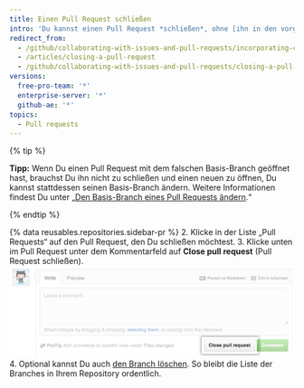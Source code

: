 ```yaml
---
title: Einen Pull Request schließen
intro: 'Du kannst einen Pull Request *schließen*, ohne [ihn in den vorgelagerten Branch zusammenzuführen](/articles/merging-a-pull-request). Das ist nützlich, wenn die im Branch vorgeschlagenen Änderungen nicht mehr benötigt werden oder eine andere Lösung in einem anderen Branch vorgeschlagen wurde.'
redirect_from:
  - /github/collaborating-with-issues-and-pull-requests/incorporating-changes-from-a-pull-request/closing-a-pull-request
  - /articles/closing-a-pull-request
  - /github/collaborating-with-issues-and-pull-requests/closing-a-pull-request
versions:
  free-pro-team: '*'
  enterprise-server: '*'
  github-ae: '*'
topics:
  - Pull requests
---
```


{% tip %}

**Tipp:** Wenn Du einen Pull Request mit dem falschen Basis-Branch geöffnet hast, brauchst Du ihn nicht zu schließen und einen neuen zu öffnen, Du kannst stattdessen seinen Basis-Branch ändern. Weitere Informationen findest Du unter „[Den Basis-Branch eines Pull Requests ändern](/articles/changing-the-base-branch-of-a-pull-request).“

{% endtip %}

{% data reusables.repositories.sidebar-pr %}
2. Klicke in der Liste „Pull Requests“ auf den Pull Request, den Du schließen möchtest.
3. Klicke unten im Pull Request unter dem Kommentarfeld auf **Close pull request** (Pull Request schließen). ![Schaltfläche „Close Pull Request“ (Pull Request schließen)](/assets/images/help/pull_requests/pullrequest-closebutton.png)
4. Optional kannst Du auch [den Branch löschen](/articles/deleting-unused-branches). So bleibt die Liste der Branches in Ihrem Repository ordentlich.

